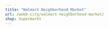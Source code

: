 ```yaml
---
title: "Walmart Neighborhood Market"
url: /webb-city/walmart-neighborhood-market/
shop: Supermarkt
---
```

